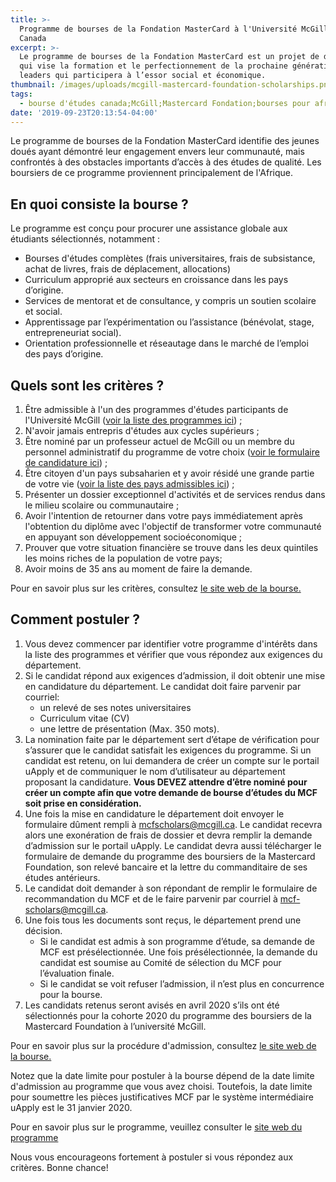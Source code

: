 ```yaml
---
title: >-
  Programme de bourses de la Fondation MasterCard à l'Université McGill au
  Canada
excerpt: >-
  Le programme de bourses de la Fondation MasterCard est un projet de dix ans
  qui vise la formation et le perfectionnement de la prochaine génération de
  leaders qui participera à l’essor social et économique.
thumbnail: /images/uploads/mcgill-mastercard-foundation-scholarships.png
tags:
  - bourse d'études canada;McGill;Mastercard Fondation;bourses pour africains
date: '2019-09-23T20:13:54-04:00'
---
```

Le programme de bourses de la Fondation MasterCard identifie des jeunes doués ayant démontré leur engagement envers leur communauté, mais confrontés à des obstacles importants d’accès à des études de qualité. Les boursiers de ce programme proviennent principalement de l'Afrique.

## En quoi consiste la bourse ?

Le programme est conçu pour procurer une assistance globale aux étudiants sélectionnés, notamment :

* Bourses d'études complètes (frais universitaires, frais de subsistance, achat de livres, frais de déplacement, allocations)
* Curriculum approprié aux secteurs en croissance dans les pays d’origine.
* Services de mentorat et de consultance, y compris un soutien scolaire et social.
* Apprentissage par l’expérimentation ou l’assistance (bénévolat, stage, entrepreneuriat social).
* Orientation professionnelle et réseautage dans le marché de l’emploi des pays d’origine.

## Quels sont les critères ?

1. Être admissible à l'un des programmes d'études participants de l'Université McGill (<a href="https://www.mcgill.ca/mastercardfdn-scholars/files/mastercardfdn-scholars/liste_des_programmes_detudes_participants_2020.pdf" target="_blank" rel="noopener noreferrer">voir la liste des programmes ici</a>) ;
2. N'avoir jamais entrepris d'études aux cycles supérieurs ;
3. Être nominé par un professeur actuel de McGill ou un membre du personnel administratif du programme de votre choix (<a href="https://www.mcgill.ca/mastercardfdn-scholars/files/mastercardfdn-scholars/formulaire_de_candidature__1.pdf" target="_blank" rel="noopener noreferrer">voir le formulaire de candidature ici</a>) ;
4. Être citoyen d'un pays subsaharien et y avoir résidé une grande partie de votre vie (<a href="https://www.mcgill.ca/mastercardfdn-scholars/files/mastercardfdn-scholars/liste_des_pays_admissibles_2020.pdf" target="_blank" rel="noopener noreferrer">voir la liste des pays admissibles ici</a>) ;
5. Présenter un dossier exceptionnel d'activités et de services rendus dans le milieu scolaire ou communautaire ;
6. Avoir l'intention de retourner dans votre pays immédiatement après l'obtention du diplôme avec l'objectif de transformer votre communauté en appuyant son développement socioéconomique ;
7. Prouver que votre situation financière se trouve dans les deux quintiles les moins riches de la population de votre pays;
8. Avoir moins de 35 ans au moment de faire la demande.

Pour en savoir plus sur les critères, consultez <a href="https://www.mcgill.ca/mastercardfdn-scholars/files/mastercardfdn-scholars/programme_des_boursiers_de_la_mastercard_foundation_-_criteres_dadmissibilite_2020.pdf" target="_blank" rel="noopener noreferrer">le site web de la bourse.</a>

## Comment postuler ?

1. Vous devez commencer par identifier votre programme d'intérêts dans la liste des programmes et vérifier que vous répondez aux exigences du département.
2. Si le candidat répond aux exigences d’admission, il doit obtenir une mise en candidature du département. Le candidat doit faire parvenir par courriel:
   * un relevé de ses notes universitaires
   * Curriculum vitae (CV)
   * une lettre de présentation (Max. 350 mots).
3. La nomination faite par le département sert d’étape de vérification pour s’assurer que le candidat satisfait les exigences du programme. Si un candidat est retenu, on lui demandera de créer un compte sur le portail uApply et de communiquer le nom d’utilisateur au département proposant la candidature. **Vous DEVEZ attendre d’être nominé pour créer un compte afin que votre demande de bourse d’études du MCF soit prise en considération.**
4. Une fois la mise en candidature le département doit envoyer le formulaire dûment rempli à <a href="mailto:mcfscholars@mcgill.ca">mcfscholars@mcgill.ca</a>. Le candidat recevra alors une exonération de frais de dossier et devra remplir la demande d’admission sur le portail uApply. Le candidat devra aussi télécharger le formulaire de demande
   du programme des boursiers de la Mastercard Foundation, son relevé bancaire et la lettre du commanditaire de ses études antérieurs.
5. Le candidat doit demander à son répondant de remplir le formulaire de recommandation du MCF et de le faire parvenir par courriel à <a href="mailto:mcf-scholars@mcgill.ca">mcf-scholars@mcgill.ca</a>.
6. Une fois tous les documents sont reçus, le département prend une décision.
   * Si le candidat est admis à son programme d’étude, sa demande de MCF est présélectionnée. Une fois présélectionnée, la demande du candidat est soumise au Comité de sélection du MCF pour l’évaluation finale.
   * Si le candidat se voit refuser l’admission, il n’est plus en concurrence pour la bourse.
7. Les candidats retenus seront avisés en avril 2020 s’ils ont été sélectionnés pour la cohorte 2020 du programme des boursiers de la Mastercard Foundation à l’université McGill.

Pour en savoir plus sur la procédure d'admission, consultez <a href="https://www.mcgill.ca/mastercardfdn-scholars/files/mastercardfdn-scholars/mastercard_foundation_scholars_program_-_etape_par_etape_instructions_2020.pdf" target="_blank" rel="noopener noreferrer">le site web de la bourse.</a>

Notez que la date limite pour postuler à la bourse dépend de la date limite d'admission au programme que vous avez choisi. Toutefois, la date limite pour soumettre les pièces justificatives MCF par le système intermédiaire uApply est le 31 janvier 2020.

Pour en savoir plus sur le programme, veuillez consulter le <a href="https://www.mcgill.ca/mastercardfdn-scholars/fr/propos-du-programme/fiche-dinformation-programme-de-bourses-de-la-fondation-mastercard" target="_blank" rel="noopener noreferrer">site web du programme</a>

Nous vous encourageons fortement à postuler si vous répondez aux critères. Bonne chance!
